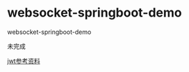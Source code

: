 # websocket-springboot-demo
websocket-springboot-demo

未完成

[jwt参考资料](https://blog.csdn.net/akiranicky/article/details/99307713)
